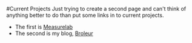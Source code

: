 #Current Projects
Just trying to create a second page and can't think of anything better to do than put some links in to current projects.

- The first is [Measurelab](https://www.measurelab.co.uk)
- The second is my blog, [Broleur](https://www.broleur.com)
